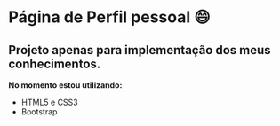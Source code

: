 # Página de Perfil pessoal :smile:
## Projeto apenas para implementação dos meus conhecimentos.
**No momento estou utilizando:**
 - HTML5 e CSS3 
 - Bootstrap
